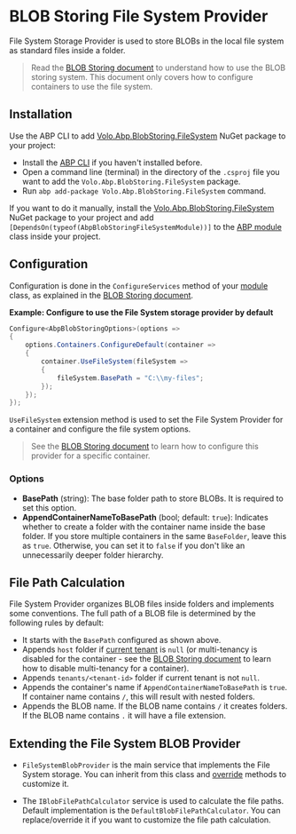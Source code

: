 # BLOB Storing File System Provider

File System Storage Provider is used to store BLOBs in the local file system as standard files inside a folder.

> Read the [BLOB Storing document](../blob-storing) to understand how to use the BLOB storing system. This document only covers how to configure containers to use the file system.

## Installation

Use the ABP CLI to add [Volo.Abp.BlobStoring.FileSystem](https://www.nuget.org/packages/Volo.Abp.BlobStoring.FileSystem) NuGet package to your project:

* Install the [ABP CLI](../../../cli) if you haven't installed before.
* Open a command line (terminal) in the directory of the `.csproj` file you want to add the `Volo.Abp.BlobStoring.FileSystem` package.
* Run `abp add-package Volo.Abp.BlobStoring.FileSystem` command.

If you want to do it manually, install the [Volo.Abp.BlobStoring.FileSystem](https://www.nuget.org/packages/Volo.Abp.BlobStoring.FileSystem) NuGet package to your project and add `[DependsOn(typeof(AbpBlobStoringFileSystemModule))]` to the [ABP module](../../architecture/modularity/basics.md) class inside your project.

## Configuration

Configuration is done in the `ConfigureServices` method of your [module](../../architecture/modularity/basics.md) class, as explained in the [BLOB Storing document](../blob-storing).

**Example: Configure to use the File System storage provider by default**

````csharp
Configure<AbpBlobStoringOptions>(options =>
{
    options.Containers.ConfigureDefault(container =>
    {
        container.UseFileSystem(fileSystem =>
        {
            fileSystem.BasePath = "C:\\my-files";
        });
    });
});
````

`UseFileSystem` extension method is used to set the File System Provider for a container and configure the file system options.

> See the [BLOB Storing document](../blob-storing) to learn how to configure this provider for a specific container.

### Options

* **BasePath** (string): The base folder path to store BLOBs. It is required to set this option.
* **AppendContainerNameToBasePath** (bool; default: `true`): Indicates whether to create a folder with the container name inside the base folder. If you store multiple containers in the same `BaseFolder`, leave this as `true`. Otherwise, you can set it to `false` if you don't like an unnecessarily deeper folder hierarchy.

## File Path Calculation

File System Provider organizes BLOB files inside folders and implements some conventions. The full path of a BLOB file is determined by the following rules by default:

* It starts with the `BasePath` configured as shown above.
* Appends `host` folder if [current tenant](../../architecture/multi-tenancy) is `null` (or multi-tenancy is disabled for the container - see the [BLOB Storing document](../blob-storing) to learn how to disable multi-tenancy for a container).
* Appends `tenants/<tenant-id>` folder if current tenant is not `null`.
* Appends the container's name if `AppendContainerNameToBasePath` is `true`. If container name contains `/`, this will result with nested folders.
* Appends the BLOB name. If the BLOB name contains `/` it creates folders. If the BLOB name contains `.` it will have a file extension.

## Extending the File System BLOB Provider

* `FileSystemBlobProvider` is the main service that implements the File System storage. You can inherit from this class and [override](../../architecture/modularity/extending/customizing-application-modules-overriding-services.md) methods to customize it.

* The `IBlobFilePathCalculator` service is used to calculate the file paths. Default implementation is the `DefaultBlobFilePathCalculator`. You can replace/override it if you want to customize the file path calculation.